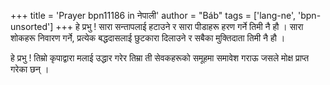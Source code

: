 +++
title = 'Prayer bpn11186 in नेपाली'
author = "Báb"
tags = ['lang-ne', 'bpn-unsorted']
+++
हे प्रभु ! सारा सन्तापलाई हटाउने र सारा पीडाहरू हरण गर्ने तिमी नै हौ । सारा शोकहरू निवारण गर्ने, प्रत्येक बद्धदासलाई छुटकारा दिलाउने र सबैका मुक्तिदाता तिमी नै हौ । 

हे प्रभु ! तिम्रो कृपाद्वारा मलाई उद्धार गरेर तिम्रा ती सेवकहरूको समूहमा समावेश गराऊ जसले मोक्ष प्राप्त गरेका छन् ।
